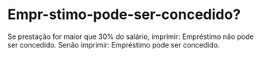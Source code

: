 # Empr-stimo-pode-ser-concedido?
Se prestação for maior que 30% do salário, imprimir: Empréstimo não pode ser concedido. Senão imprimir: Empréstimo pode ser concedido.

